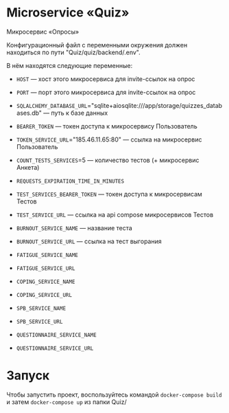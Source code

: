# Microservice «Quiz»

Микросервис «Опросы»

Конфигурационный файл с переменными окружения должен находиться по пути "Quiz/quiz/backend/.env".

В нём находятся следующие переменные:

- ```HOST``` — хост этого микросервиса для invite-ссылок на опрос
- ```PORT``` — порт этого микросервиса для invite-ссылок на опрос


- ```SQLALCHEMY_DATABASE_URL```="sqlite+aiosqlite:///app/storage/quizzes_databases.db" — путь к базе данных
- ```BEARER_TOKEN``` — токен доступа к микросервису Пользователь
- ```TOKEN_SERVICE_URL```="185.46.11.65:80" — ссылка на микросервис Пользователь
- ```COUNT_TESTS_SERVICES```=5 — количество тестов (+ микросервис Анкета)
- ```REQUESTS_EXPIRATION_TIME_IN_MINUTES```


- ```TEST_SERVICES_BEARER_TOKEN``` — токен доступа к микросервисам Тестов
- ```TEST_SERVICE_URL``` — ссылка на api compose микросервисов Тестов


- ```BURNOUT_SERVICE_NAME``` — название теста
- ```BURNOUT_SERVICE_URL``` — ссылка на тест выгорания


- ```FATIGUE_SERVICE_NAME```
- ```FATIGUE_SERVICE_URL```


- ```COPING_SERVICE_NAME```
- ```COPING_SERVICE_URL```


- ```SPB_SERVICE_NAME```
- ```SPB_SERVICE_URL```

- ```QUESTIONNAIRE_SERVICE_NAME```
- ```QUESTIONNAIRE_SERVICE_URL```


# Запуск

Чтобы запустить проект, воспользуйтесь командой ```docker-compose build``` и затем ```docker-compose up``` из папки Quiz/
